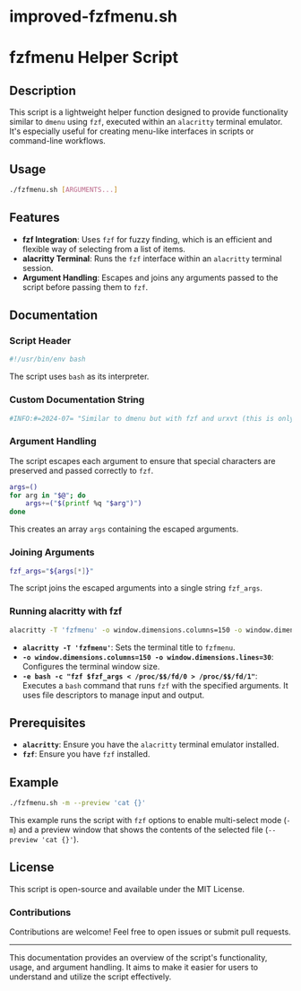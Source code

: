 # improved-fzfmenu.sh

# fzfmenu Helper Script

## Description

This script is a lightweight helper function designed to provide functionality similar to `dmenu` using `fzf`, executed within an `alacritty` terminal emulator. It's especially useful for creating menu-like interfaces in scripts or command-line workflows.

## Usage

```bash
./fzfmenu.sh [ARGUMENTS...]
```

## Features

- **fzf Integration**: Uses `fzf` for fuzzy finding, which is an efficient and flexible way of selecting from a list of items.
- **alacritty Terminal**: Runs the `fzf` interface within an `alacritty` terminal session.
- **Argument Handling**: Escapes and joins any arguments passed to the script before passing them to `fzf`.

## Documentation

### Script Header

```sh
#!/usr/bin/env bash
```

The script uses `bash` as its interpreter.

### Custom Documentation String

```sh
#INFO:#=2024-07= "Similar to dmenu but with fzf and urxvt (this is only the helper function)"
```

### Argument Handling

The script escapes each argument to ensure that special characters are preserved and passed correctly to `fzf`.

```sh
args=()
for arg in "$@"; do
    args+=("$(printf %q "$arg")")
done
```

This creates an array `args` containing the escaped arguments.

### Joining Arguments

```sh
fzf_args="${args[*]}"
```

The script joins the escaped arguments into a single string `fzf_args`.

### Running alacritty with fzf

```sh
alacritty -T 'fzfmenu' -o window.dimensions.columns=150 -o window.dimensions.lines=30 -e bash -c "fzf $fzf_args < /proc/$$/fd/0 > /proc/$$/fd/1"
```

- **`alacritty -T 'fzfmenu'`**: Sets the terminal title to `fzfmenu`.
- **`-o window.dimensions.columns=150 -o window.dimensions.lines=30`**: Configures the terminal window size.
- **`-e bash -c "fzf $fzf_args < /proc/$$/fd/0 > /proc/$$/fd/1"`**: Executes a `bash` command that runs `fzf` with the specified arguments. It uses file descriptors to manage input and output.

## Prerequisites

- **`alacritty`**: Ensure you have the `alacritty` terminal emulator installed.
- **`fzf`**: Ensure you have `fzf` installed.

## Example

```bash
./fzfmenu.sh -m --preview 'cat {}'
```

This example runs the script with `fzf` options to enable multi-select mode (`-m`) and a preview window that shows the contents of the selected file (`--preview 'cat {}'`).

## License

This script is open-source and available under the MIT License.

### Contributions

Contributions are welcome! Feel free to open issues or submit pull requests.

---

This documentation provides an overview of the script's functionality, usage, and argument handling. It aims to make it easier for users to understand and utilize the script effectively.